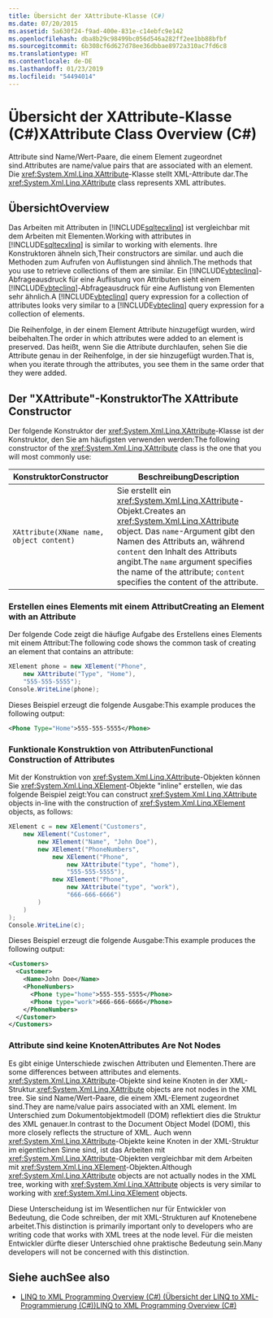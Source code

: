 ```yaml
---
title: Übersicht der XAttribute-Klasse (C#)
ms.date: 07/20/2015
ms.assetid: 5a630f24-f9ad-400e-831e-c14ebfc9e142
ms.openlocfilehash: dba8b29c98499bc056d546a282ff2ee1bb88bfbf
ms.sourcegitcommit: 6b308cf6d627d78ee36dbbae8972a310ac7fd6c8
ms.translationtype: HT
ms.contentlocale: de-DE
ms.lasthandoff: 01/23/2019
ms.locfileid: "54494014"
---
```

# <a name="xattribute-class-overview-c"></a><span data-ttu-id="70460-102">Übersicht der XAttribute-Klasse (C#)</span><span class="sxs-lookup"><span data-stu-id="70460-102">XAttribute Class Overview (C#)</span></span>
<span data-ttu-id="70460-103">Attribute sind Name/Wert-Paare, die einem Element zugeordnet sind.</span><span class="sxs-lookup"><span data-stu-id="70460-103">Attributes are name/value pairs that are associated with an element.</span></span> <span data-ttu-id="70460-104">Die <xref:System.Xml.Linq.XAttribute>-Klasse stellt XML-Attribute dar.</span><span class="sxs-lookup"><span data-stu-id="70460-104">The <xref:System.Xml.Linq.XAttribute> class represents XML attributes.</span></span>  
  
## <a name="overview"></a><span data-ttu-id="70460-105">Übersicht</span><span class="sxs-lookup"><span data-stu-id="70460-105">Overview</span></span>  
 <span data-ttu-id="70460-106">Das Arbeiten mit Attributen in [!INCLUDE[sqltecxlinq](~/includes/sqltecxlinq-md.md)] ist vergleichbar mit dem Arbeiten mit Elementen.</span><span class="sxs-lookup"><span data-stu-id="70460-106">Working with attributes in [!INCLUDE[sqltecxlinq](~/includes/sqltecxlinq-md.md)] is similar to working with elements.</span></span> <span data-ttu-id="70460-107">Ihre Konstruktoren ähneln sich,</span><span class="sxs-lookup"><span data-stu-id="70460-107">Their constructors are similar.</span></span> <span data-ttu-id="70460-108">und auch die Methoden zum Aufrufen von Auflistungen sind ähnlich.</span><span class="sxs-lookup"><span data-stu-id="70460-108">The methods that you use to retrieve collections of them are similar.</span></span> <span data-ttu-id="70460-109">Ein [!INCLUDE[vbteclinq](~/includes/vbteclinq-md.md)]-Abfrageausdruck für eine Auflistung von Attributen sieht einem [!INCLUDE[vbteclinq](~/includes/vbteclinq-md.md)]-Abfrageausdruck für eine Auflistung von Elementen sehr ähnlich.</span><span class="sxs-lookup"><span data-stu-id="70460-109">A [!INCLUDE[vbteclinq](~/includes/vbteclinq-md.md)] query expression for a collection of attributes looks very similar to a [!INCLUDE[vbteclinq](~/includes/vbteclinq-md.md)] query expression for a collection of elements.</span></span>  
  
 <span data-ttu-id="70460-110">Die Reihenfolge, in der einem Element Attribute hinzugefügt wurden, wird beibehalten.</span><span class="sxs-lookup"><span data-stu-id="70460-110">The order in which attributes were added to an element is preserved.</span></span> <span data-ttu-id="70460-111">Das heißt, wenn Sie die Attribute durchlaufen, sehen Sie die Attribute genau in der Reihenfolge, in der sie hinzugefügt wurden.</span><span class="sxs-lookup"><span data-stu-id="70460-111">That is, when you iterate through the attributes, you see them in the same order that they were added.</span></span>  
  
## <a name="the-xattribute-constructor"></a><span data-ttu-id="70460-112">Der "XAttribute"-Konstruktor</span><span class="sxs-lookup"><span data-stu-id="70460-112">The XAttribute Constructor</span></span>  
 <span data-ttu-id="70460-113">Der folgende Konstruktor der <xref:System.Xml.Linq.XAttribute>-Klasse ist der Konstruktor, den Sie am häufigsten verwenden werden:</span><span class="sxs-lookup"><span data-stu-id="70460-113">The following constructor of the <xref:System.Xml.Linq.XAttribute> class is the one that you will most commonly use:</span></span>  
  
|<span data-ttu-id="70460-114">Konstruktor</span><span class="sxs-lookup"><span data-stu-id="70460-114">Constructor</span></span>|<span data-ttu-id="70460-115">Beschreibung</span><span class="sxs-lookup"><span data-stu-id="70460-115">Description</span></span>|  
|-----------------|-----------------|  
|`XAttribute(XName name, object content)`|<span data-ttu-id="70460-116">Sie erstellt ein <xref:System.Xml.Linq.XAttribute>-Objekt.</span><span class="sxs-lookup"><span data-stu-id="70460-116">Creates an <xref:System.Xml.Linq.XAttribute> object.</span></span> <span data-ttu-id="70460-117">Das `name`-Argument gibt den Namen des Attributs an, während `content` den Inhalt des Attributs angibt.</span><span class="sxs-lookup"><span data-stu-id="70460-117">The `name` argument specifies the name of the attribute; `content` specifies the content of the attribute.</span></span>|  
  
### <a name="creating-an-element-with-an-attribute"></a><span data-ttu-id="70460-118">Erstellen eines Elements mit einem Attribut</span><span class="sxs-lookup"><span data-stu-id="70460-118">Creating an Element with an Attribute</span></span>  
 <span data-ttu-id="70460-119">Der folgende Code zeigt die häufige Aufgabe des Erstellens eines Elements mit einem Attribut:</span><span class="sxs-lookup"><span data-stu-id="70460-119">The following code shows the common task of creating an element that contains an attribute:</span></span>  
  
```csharp  
XElement phone = new XElement("Phone",  
    new XAttribute("Type", "Home"),  
    "555-555-5555");  
Console.WriteLine(phone);  
```  
  
 <span data-ttu-id="70460-120">Dieses Beispiel erzeugt die folgende Ausgabe:</span><span class="sxs-lookup"><span data-stu-id="70460-120">This example produces the following output:</span></span>  
  
```xml  
<Phone Type="Home">555-555-5555</Phone>  
```  
  
### <a name="functional-construction-of-attributes"></a><span data-ttu-id="70460-121">Funktionale Konstruktion von Attributen</span><span class="sxs-lookup"><span data-stu-id="70460-121">Functional Construction of Attributes</span></span>  
 <span data-ttu-id="70460-122">Mit der Konstruktion von <xref:System.Xml.Linq.XAttribute>-Objekten können Sie <xref:System.Xml.Linq.XElement>-Objekte "inline" erstellen, wie das folgende Beispiel zeigt:</span><span class="sxs-lookup"><span data-stu-id="70460-122">You can construct <xref:System.Xml.Linq.XAttribute> objects in-line with the construction of <xref:System.Xml.Linq.XElement> objects, as follows:</span></span>  
  
```csharp  
XElement c = new XElement("Customers",  
    new XElement("Customer",  
        new XElement("Name", "John Doe"),  
        new XElement("PhoneNumbers",  
            new XElement("Phone",  
                new XAttribute("type", "home"),  
                "555-555-5555"),  
            new XElement("Phone",  
                new XAttribute("type", "work"),  
                "666-666-6666")  
        )  
    )  
);  
Console.WriteLine(c);  
```  
  
 <span data-ttu-id="70460-123">Dieses Beispiel erzeugt die folgende Ausgabe:</span><span class="sxs-lookup"><span data-stu-id="70460-123">This example produces the following output:</span></span>  
  
```xml  
<Customers>  
  <Customer>  
    <Name>John Doe</Name>  
    <PhoneNumbers>  
      <Phone type="home">555-555-5555</Phone>  
      <Phone type="work">666-666-6666</Phone>  
    </PhoneNumbers>  
  </Customer>  
</Customers>  
```  
  
### <a name="attributes-are-not-nodes"></a><span data-ttu-id="70460-124">Attribute sind keine Knoten</span><span class="sxs-lookup"><span data-stu-id="70460-124">Attributes Are Not Nodes</span></span>  
 <span data-ttu-id="70460-125">Es gibt einige Unterschiede zwischen Attributen und Elementen.</span><span class="sxs-lookup"><span data-stu-id="70460-125">There are some differences between attributes and elements.</span></span> <span data-ttu-id="70460-126"><xref:System.Xml.Linq.XAttribute>-Objekte sind keine Knoten in der XML-Struktur.</span><span class="sxs-lookup"><span data-stu-id="70460-126"><xref:System.Xml.Linq.XAttribute> objects are not nodes in the XML tree.</span></span> <span data-ttu-id="70460-127">Sie sind Name/Wert-Paare, die einem XML-Element zugeordnet sind.</span><span class="sxs-lookup"><span data-stu-id="70460-127">They are name/value pairs associated with an XML element.</span></span> <span data-ttu-id="70460-128">Im Unterschied zum Dokumentobjektmodell (DOM) reflektiert dies die Struktur des XML genauer.</span><span class="sxs-lookup"><span data-stu-id="70460-128">In contrast to the Document Object Model (DOM), this more closely reflects the structure of XML.</span></span> <span data-ttu-id="70460-129">Auch wenn <xref:System.Xml.Linq.XAttribute>-Objekte keine Knoten in der XML-Struktur im eigentlichen Sinne sind, ist das Arbeiten mit <xref:System.Xml.Linq.XAttribute>-Objekten vergleichbar mit dem Arbeiten mit <xref:System.Xml.Linq.XElement>-Objekten.</span><span class="sxs-lookup"><span data-stu-id="70460-129">Although <xref:System.Xml.Linq.XAttribute> objects are not actually nodes in the XML tree, working with <xref:System.Xml.Linq.XAttribute> objects is very similar to working with <xref:System.Xml.Linq.XElement> objects.</span></span>  
  
 <span data-ttu-id="70460-130">Diese Unterscheidung ist im Wesentlichen nur für Entwickler von Bedeutung, die Code schreiben, der mit XML-Strukturen auf Knotenebene arbeitet.</span><span class="sxs-lookup"><span data-stu-id="70460-130">This distinction is primarily important only to developers who are writing code that works with XML trees at the node level.</span></span> <span data-ttu-id="70460-131">Für die meisten Entwickler dürfte dieser Unterschied ohne praktische Bedeutung sein.</span><span class="sxs-lookup"><span data-stu-id="70460-131">Many developers will not be concerned with this distinction.</span></span>  
  
## <a name="see-also"></a><span data-ttu-id="70460-132">Siehe auch</span><span class="sxs-lookup"><span data-stu-id="70460-132">See also</span></span>

- [<span data-ttu-id="70460-133">LINQ to XML Programming Overview (C#) (Übersicht der LINQ to XML-Programmierung (C#))</span><span class="sxs-lookup"><span data-stu-id="70460-133">LINQ to XML Programming Overview (C#)</span></span>](../../../../csharp/programming-guide/concepts/linq/linq-to-xml-programming-overview.md)
